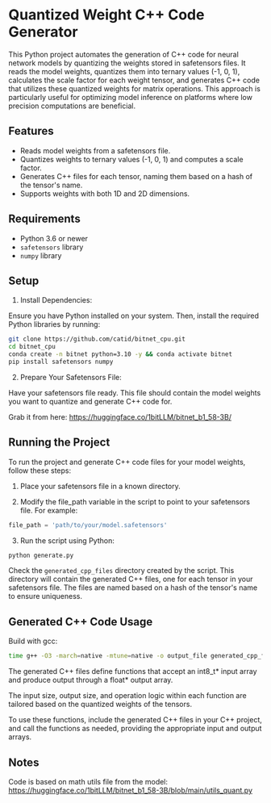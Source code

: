 # Quantized Weight C++ Code Generator

This Python project automates the generation of C++ code for neural network models by quantizing the weights stored in safetensors files. It reads the model weights, quantizes them into ternary values (-1, 0, 1), calculates the scale factor for each weight tensor, and generates C++ code that utilizes these quantized weights for matrix operations. This approach is particularly useful for optimizing model inference on platforms where low precision computations are beneficial.

## Features

* Reads model weights from a safetensors file.
* Quantizes weights to ternary values (-1, 0, 1) and computes a scale factor.
* Generates C++ files for each tensor, naming them based on a hash of the tensor's name.
* Supports weights with both 1D and 2D dimensions.

## Requirements

* Python 3.6 or newer
* `safetensors` library
* `numpy` library

## Setup

1. Install Dependencies:

Ensure you have Python installed on your system. Then, install the required Python libraries by running:

```bash
git clone https://github.com/catid/bitnet_cpu.git
cd bitnet_cpu
conda create -n bitnet python=3.10 -y && conda activate bitnet
pip install safetensors numpy
```

2. Prepare Your Safetensors File:

Have your safetensors file ready. This file should contain the model weights you want to quantize and generate C++ code for.

Grab it from here: https://huggingface.co/1bitLLM/bitnet_b1_58-3B/

## Running the Project

To run the project and generate C++ code files for your model weights, follow these steps:

1. Place your safetensors file in a known directory.

2. Modify the file_path variable in the script to point to your safetensors file. For example:

```python
file_path = 'path/to/your/model.safetensors'
```

3. Run the script using Python:

```bash
python generate.py
```

Check the `generated_cpp_files` directory created by the script. This directory will contain the generated C++ files, one for each tensor in your safetensors file. The files are named based on a hash of the tensor's name to ensure uniqueness.

## Generated C++ Code Usage

Build with gcc:

```bash
time g++ -O3 -march=native -mtune=native -o output_file generated_cpp_files/f2748699528165131403.cpp
```

The generated C++ files define functions that accept an int8_t* input array and produce output through a float* output array.

The input size, output size, and operation logic within each function are tailored based on the quantized weights of the tensors.

To use these functions, include the generated C++ files in your C++ project, and call the functions as needed, providing the appropriate input and output arrays.

## Notes

Code is based on math utils file from the model: https://huggingface.co/1bitLLM/bitnet_b1_58-3B/blob/main/utils_quant.py
